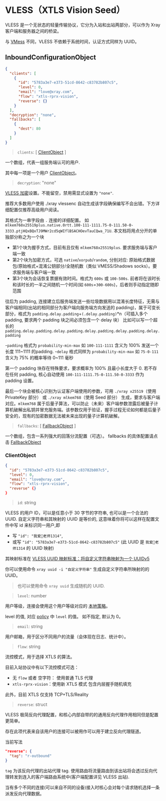 # VLESS（XTLS Vision Seed）

VLESS 是一个无状态的轻量传输协议，它分为入站和出站两部分，可以作为 Xray 客户端和服务器之间的桥梁。

与 [VMess](./vmess.md) 不同，VLESS 不依赖于系统时间，认证方式同样为 UUID。

## InboundConfigurationObject

```json
{
  "clients": [
    {
      "id": "5783a3e7-e373-51cd-8642-c83782b807c5",
      "level": 0,
      "email": "love@xray.com",
      "flow": "xtls-rprx-vision",
      "reverse": {}
    }
  ],
  "decryption": "none",
  "fallbacks": [
    {
      "dest": 80
    }
  ]
}
```

> `clients`: \[ [ClientObject](#clientobject) \]

一个数组，代表一组服务端认可的用户.

其中每一项是一个用户 [ClientObject](#clientobject)。

> `decryption`: "none"

[VLESS 加密](https://github.com/XTLS/Xray-core/pull/5067)设置。不能留空，禁用需显式设置为 `"none"`.

推荐大多数用户使用 ./xray vlessenc 自动生成该字段确保编写不会出错。下方详细配置仅推荐高级用户阅读。

其格式为一串字段由 `.` 连接的详细配置。 如 `mlkem768x25519plus.native.0rtt.100-111-1111.75-0-111.50-0-3333.ptjHQxBQxTJ9MWr2cd5qWIflBSACHOevTauCQwa_71U`. 本文档将用点分开的单独部分称之为一个块

- 第1个块为握手方式，目前有且仅有 `mlkem768x25519plus`. 要求服务端与客户端一致
- 第2个块为加密方式，可选 `native`/`xorpub`/`random`, 分别对应: 原始格式数据包/原始格式+混淆公钥部分/全随机数（类似 VMESS/Shadows socks）。要求服务端与客户端一致
- 第3个块为会话恢复票据有效时间。格式为 `600s` 或 `100-500s`. 前者将在该时长和该时长的一半之间随机一个时间(如 `600s`=`300-600s`)，后者则手动指定随即范围

往后为 padding, 连接建立后服务端发送一些垃圾数据用以混淆长度特征，无需与客户端相同(出站的相同部分为客户端向服务端方向发送的 padding)，属于可变长部分，格式为 `padding.delay.padding`+`(.delay.padding)`*n（可插入多个 padding, 要求两个 padding 块之间必须包含一个 delay 块） 比如可以写一个超长的 `padding.delay.padding.delay.padding.delay.padding.delay.padding.delay.padding`

-`padding` 格式为 `probability-min-max` 如 `100-111-1111` 含义为 100% 发送一个长度 111~1111 的padding.
-`delay` 格式同样为 `probability-min-max` 如 `75-0-111` 含义为 75% 的概率等待 0~111 毫秒

第一个 padding 块存在特殊要求，要求概率为 100% 且最小长度大于 0. 若不存在任何 padding, 核心自动使用 `100-111-1111.75-0-111.50-0-3333` 作为 padding 设置。

最后一个块会被核心识别为认证客户端使用的参数，可用 `./xray x25519`（使用 PrivateKey 部分） 或 `./xray mlkem768`（使用 Seed 部分） 生成，要求与客户端对应。`mlkem768` 属于后量子算法，可以防止（未来）客户端参数泄露后被量子计算机破解出私钥并冒充服务端。该参数仅用于验证，握手过程无论如何都是后量子安全的，现有的加密数据无法被未来出现的量子计算机破解。

> `fallbacks`: \[ [FallbackObject](../features/fallback.md) \]

一个数组，包含一系列强大的回落分流配置（可选）。
fallbacks 的具体配置请点击 [FallbackObject](../features/fallback.md#fallbacks-配置)

### ClientObject

```json
{
  "id": "5783a3e7-e373-51cd-8642-c83782b807c5",
  "level": 0,
  "email": "love@xray.com",
  "flow": "xtls-rprx-vision",
  "reverse" {}
}
```

> `id`: string

VLESS 的用户 ID，可以是任意小于 30 字节的字符串, 也可以是一个合法的 UUID.
自定义字符串和其映射的 UUID 是等价的, 这意味着你将可以这样在配置文件中写 id 来标识同一用户,即

- 写 `"id": "我爱🍉老师1314"`,
- 或写 `"id": "5783a3e7-e373-51cd-8642-c83782b807c5"` (此 UUID 是 `我爱🍉老师1314` 的 UUID 映射)

其映射标准在 [VLESS UUID 映射标准：将自定义字符串映射为一个 UUIDv5](https://github.com/XTLS/Xray-core/issues/158)

你可以使用命令 `xray uuid -i "自定义字符串"` 生成自定义字符串所映射的的 UUID。

> 也可以使用命令 `xray uuid` 生成随机的 UUID.

> `level`: number

用户等级，连接会使用这个用户等级对应的 [本地策略](../policy.md#levelpolicyobject)。

level 的值, 对应 [policy](../policy.md#policyobject) 中 `level` 的值。 如不指定, 默认为 0。

> `email`: string

用户邮箱，用于区分不同用户的流量（会体现在日志、统计中）。

> `flow`: string

流控模式，用于选择 XTLS 的算法。

目前入站协议中有以下流控模式可选：

- 无 `flow` 或者 空字符： 使用普通 TLS 代理
- `xtls-rprx-vision`：使用新 XTLS 模式 包含内层握手随机填充

此外，目前 XTLS 仅支持 TCP+TLS/Reality

> `reverse`: struct

VLESS 极简反向代理配置，和核心内部自带的的通用反向代理作用相同但是配置更简单。

存在此项代表来自该用户的连接可以被用作可以用于建立反向代理隧道。

当前写法

```json
"reverse": {
  "tag": "r-outbound"
}
```

`tag` 为该反向代理的出站代理 tag. 使用路由将流量路由到该出站将会透过反向代理转发到连入的客户端路由系统中(客户端配置详见 VLESS 出站).

当有多个不同的连接(可以来自不同的设备)接入时核心会对每个请求随机选择一条派发反向代理数据。
